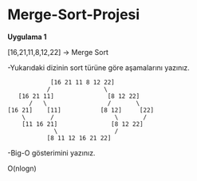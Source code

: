 # Merge-Sort-Projesi

**Uygulama 1**

[16,21,11,8,12,22] -> Merge Sort

-Yukarıdaki dizinin sort türüne göre aşamalarını yazınız.

                [16 21 11 8 12 22]
               /               \
       [16 21 11]               [8 12 22]
          /   \                 /       \
    [16 21]    [11]           [8 12]     [22]
        \       /                 \       /
        [11 16 21]               [8 12 22]
                 \                /
               [8 11 12 16 21 22]
               
               
-Big-O gösterimini yazınız.

 O(nlogn) 
